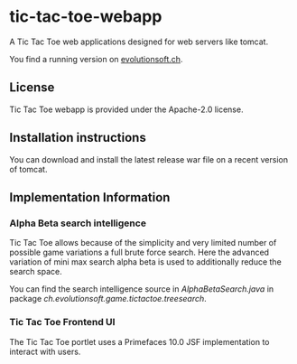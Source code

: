 # tic-tac-toe-webapp
A Tic Tac Toe web applications designed for web servers like tomcat.

You find a running version on [evolutionsoft.ch](https://evolutionsoft.ch/tic-tac-toe).

## License
Tic Tac Toe webapp is provided under the Apache-2.0 license.

## Installation instructions
You can download and install the latest release war file on a recent version of tomcat.

## Implementation Information

### Alpha Beta search intelligence
Tic Tac Toe allows because of the simplicity and very limited number of possible game variations a full brute force search.
Here the advanced variation of mini max search alpha beta is used to additionally reduce the search space.

You can find the search intelligence source in *AlphaBetaSearch.java* in package *ch.evolutionsoft.game.tictactoe.treesearch*.

### Tic Tac Toe Frontend UI
The Tic Tac Toe portlet uses a Primefaces 10.0 JSF implementation to interact with users.

